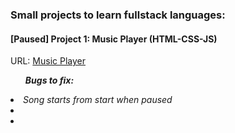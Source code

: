 ### Small projects to learn fullstack languages:

#### [Paused] Project 1: Music Player (HTML-CSS-JS)  
URL: <a href="./Music_Player/">Music Player</a>

<ul><strong><em>Bugs to fix:</em></strong></ul>
<li><em>Song starts from start when paused</em></li>
<li><em></em></li>
<li><em></em></li>

